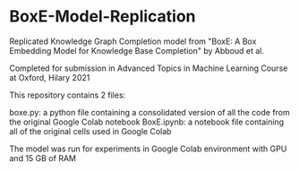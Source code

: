 # BoxE-Model-Replication
Replicated Knowledge Graph Completion model from "BoxE: A Box Embedding Model for Knowledge Base Completion" by Abboud et al.

Completed for submission in Advanced Topics in Machine Learning Course at Oxford, Hilary 2021

This repository contains 2 files:

  boxe.py: a python file containing a consolidated version of all the code from the original Google Colab notebook
  BoxE.ipynb: a notebook file containing all of the original cells used in Google Colab
  
The model was run for experiments in Google Colab environment with GPU and 15 GB of RAM
